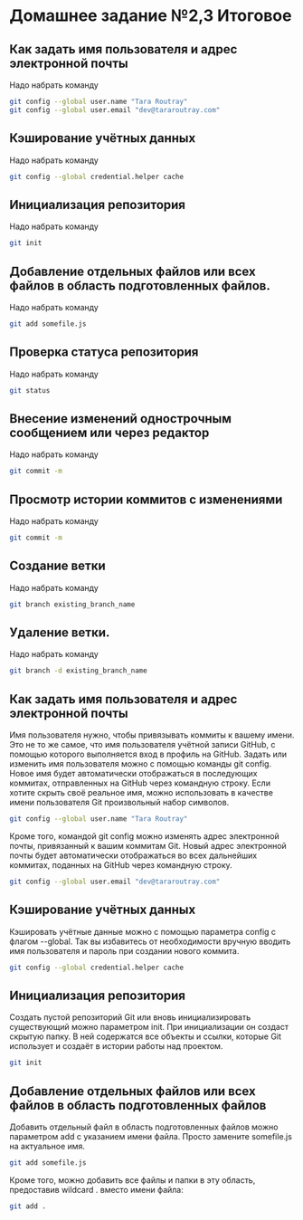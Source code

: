# Домашнее задание №2,3 Итоговое

## Как задать имя пользователя и адрес электронной почты

Надо набрать команду
```sh
git config --global user.name "Tara Routray"
git config --global user.email "dev@tararoutray.com"
```

## Кэширование учётных данных

Надо набрать команду
```sh
git config --global credential.helper cache
```

## Инициализация репозитория
Надо набрать команду
```sh
git init
```

## Добавление отдельных файлов или всех файлов в область подготовленных файлов.
Надо набрать команду
```sh
git add somefile.js
```

## Проверка статуса репозитория
Надо набрать команду
```sh
git status
```

## Внесение изменений однострочным сообщением или через редактор
Надо набрать команду
```sh
git commit -m 
```

## Просмотр истории коммитов с изменениями
Надо набрать команду
```sh
git commit -m 
```
## Создание ветки
Надо набрать команду
```sh
git branch existing_branch_name
```

## Удаление ветки.
Надо набрать команду
```sh
git branch -d existing_branch_name
```

## Как задать имя пользователя и адрес электронной почты

Имя пользователя нужно, чтобы привязывать коммиты к вашему имени. Это не то же самое, что имя пользователя учётной записи GitHub, с помощью которого выполняется вход в профиль на GitHub. Задать или изменить имя пользователя можно с помощью команды git config. Новое имя будет автоматически отображаться в последующих коммитах, отправленных на GitHub через командную строку. Если хотите скрыть своё реальное имя, можно использовать в качестве имени пользователя Git произвольный набор символов.
```sh
git config --global user.name "Tara Routray"
```
Кроме того, командой git config можно изменять адрес электронной почты, привязанный к вашим коммитам Git. Новый адрес электронной почты будет автоматически отображаться во всех дальнейших коммитах, поданных на GitHub через командную строку.
```sh
git config --global user.email "dev@tararoutray.com"
```

## Кэширование учётных данных

Кэшировать учётные данные можно с помощью параметра config с флагом --global. Так вы избавитесь от необходимости вручную вводить имя пользователя и пароль при создании нового коммита.
```sh
git config --global credential.helper cache
```
## Инициализация репозитория

Создать пустой репозиторий Git или вновь инициализировать существующий можно параметром init. При инициализации он создаст скрытую папку. В ней содержатся все объекты и ссылки, которые Git использует и создаёт в истории работы над проектом.
```sh
git init
```

## Добавление отдельных файлов или всех файлов в область подготовленных файлов

Добавить отдельный файл в область подготовленных файлов можно параметром add с указанием имени файла. Просто замените somefile.js на актуальное имя.
```sh
git add somefile.js
```
Кроме того, можно добавить все файлы и папки в эту область, предоставив wildcard . вместо имени файла:
```sh
git add .
```